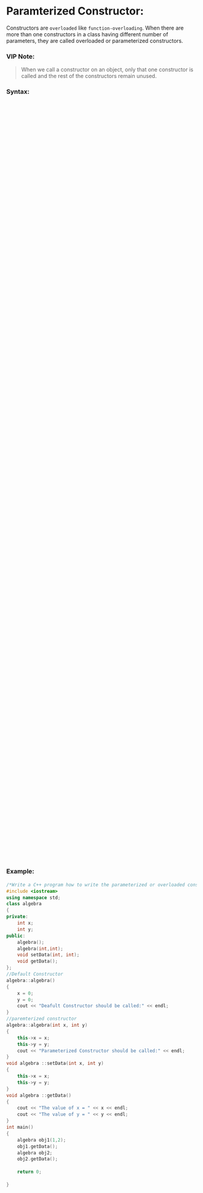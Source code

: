 # Paramterized Constructor:

Constructors are `overloaded` like `function-overloading`. When there are more than one constructors in a class having different number of parameters, they are called overloaded or parameterized constructors.

### VIP Note:

> When we call a constructor on an object, only that one constructor is called and the rest of the constructors remain unused.

### Syntax:

<p align="center">
    <img src="/04_Material/CodeSnaps/cons-2.png" style="height: 50vh; padding-left: 50vh;">
</p>

### Example:

```cpp
/*Write a C++ program how to write the parameterized or overloaded constructors*/
#include <iostream>
using namespace std;
class algebra
{
private:
	int x;
	int y;
public:
	algebra();
    algebra(int,int);
	void setData(int, int);
	void getData();
};
//Default Constructor
algebra::algebra()
{
	x = 0;
	y = 0;
	cout << "Deafult Constructor should be called:" << endl;
}
//paremterized constructor
algebra::algebra(int x, int y)
{
    this->x = x;
    this->y = y;
    cout << "Parameterized Constructor should be called:" << endl;
}
void algebra ::setData(int x, int y)
{
	this->x = x;
	this->y = y;
}
void algebra ::getData()
{
	cout << "The value of x = " << x << endl;
	cout << "The value of y = " << y << endl;
}
int main()
{
	algebra obj1(1,2);
	obj1.getData();
	algebra obj2;
	obj2.getData();

    return 0;

}
```
